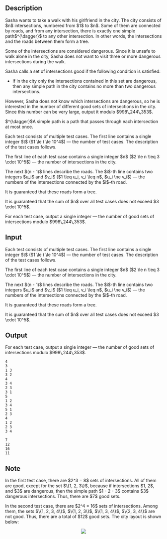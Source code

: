 ## Description

<div><p>Sasha wants to take a walk with his girlfriend in the city. The city consists of $n$ intersections, numbered from $1$ to $n$. Some of them are connected by roads, and from any intersection, there is exactly one simple path$^{\dagger}$ to any other intersection. In other words, the intersections and the roads between them form a tree.</p><p>Some of the intersections are considered dangerous. Since it is unsafe to walk alone in the city, Sasha does not want to visit three or more dangerous intersections during the walk.</p><p>Sasha calls a set of intersections <span class="tex-font-style-it">good</span> if the following condition is satisfied:</p><ul><li> If in the city only the intersections contained in this set are dangerous, then any simple path in the city contains <span class="tex-font-style-bf">no more than two</span> dangerous intersections.</li></ul><p>However, Sasha does not know which intersections are dangerous, so he is interested in the number of different good sets of intersections in the city. Since this number can be very large, output it modulo $998\,244\,353$.</p><p>$^{\dagger}$A simple path is a path that passes through each intersection at most once.</p></div><div class="input-specification"><p>Each test consists of multiple test cases. The first line contains a single integer $t$ ($1 \le t \le 10^4$) — the number of test cases. The description of the test cases follows.</p><p>The first line of each test case contains a single integer $n$ ($2 \le n \leq 3 \cdot 10^5$) — the number of intersections in the city.</p><p>The next $(n - 1)$ lines describe the roads. The $i$-th line contains two integers $u_i$ and $v_i$ ($1 \leq u_i, v_i \leq n$, $u_i \ne v_i$) — the numbers of the intersections connected by the $i$-th road.</p><p>It is guaranteed that these roads form a tree.</p><p>It is guaranteed that the sum of $n$ over all test cases does not exceed $3 \cdot 10^5$.</p></div><div class="output-specification"><p>For each test case, output a single integer — the number of good sets of intersections modulo $998\,244\,353$.</p></div>

## Input

<p>Each test consists of multiple test cases. The first line contains a single integer $t$ ($1 \le t \le 10^4$) — the number of test cases. The description of the test cases follows.</p><p>The first line of each test case contains a single integer $n$ ($2 \le n \leq 3 \cdot 10^5$) — the number of intersections in the city.</p><p>The next $(n - 1)$ lines describe the roads. The $i$-th line contains two integers $u_i$ and $v_i$ ($1 \leq u_i, v_i \leq n$, $u_i \ne v_i$) — the numbers of the intersections connected by the $i$-th road.</p><p>It is guaranteed that these roads form a tree.</p><p>It is guaranteed that the sum of $n$ over all test cases does not exceed $3 \cdot 10^5$.</p>

## Output

<p>For each test case, output a single integer — the number of good sets of intersections modulo $998\,244\,353$.</p>





```input1|2,3,4,9,10,11,12,13
4
3
1 3
3 2
4
3 4
2 3
3 1
5
1 2
3 4
5 1
2 3
4
1 2
2 3
3 4
```




```output1
7
12
16
11
```



## Note

<p>In the first test case, there are $2^3 = 8$ sets of intersections. All of them are good, except for the set $\{1, 2, 3\}$, because if intersections $1, 2$, and $3$ are dangerous, then the simple path $1 - 2 - 3$ contains $3$ dangerous intersections. Thus, there are $7$ good sets.</p><p>In the second test case, there are $2^4 = 16$ sets of intersections. Among them, the sets $\{1, 2, 3, 4\}$, $\{1, 2, 3\}$, $\{1, 3, 4\}$, $\{2, 3, 4\}$ are not good. Thus, there are a total of $12$ good sets. The city layout is shown below:</p><center> <img class="tex-graphics" src="file://5TiEVaZI.png" style="max-width: 100.0%;max-height: 100.0%;"> </center>
